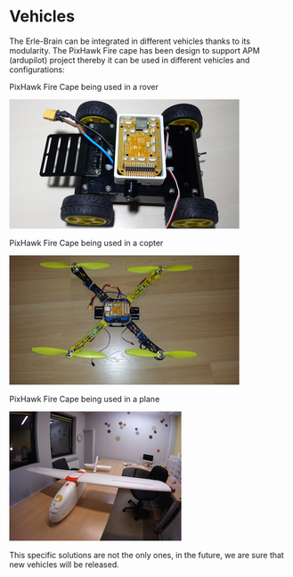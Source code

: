 # Vehicles

The Erle-Brain can be integrated in different vehicles thanks to its modularity. The PixHawk Fire cape has been design to support APM (ardupilot) project thereby it can be used in different vehicles and configurations:

PixHawk Fire Cape being used in a rover

![rover](../img/rover.png)

PixHawk Fire Cape being used in a copter

![copter](../img/copter.png)

PixHawk Fire Cape being used in a plane

![plane](../img/plane.jpg)

This specific solutions are not the only ones, in the future, we are sure that new vehicles will be released.